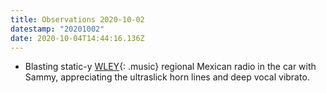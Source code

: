 ```yaml
---
title: Observations 2020-10-02
datestamp: "20201002"
date: 2020-10-04T14:44:16.136Z
---
```

- Blasting static-y [WLEY](https://www.lamusica.com/stations/wley){: .music} regional Mexican radio in the car with Sammy, appreciating the ultraslick horn lines and deep vocal vibrato.